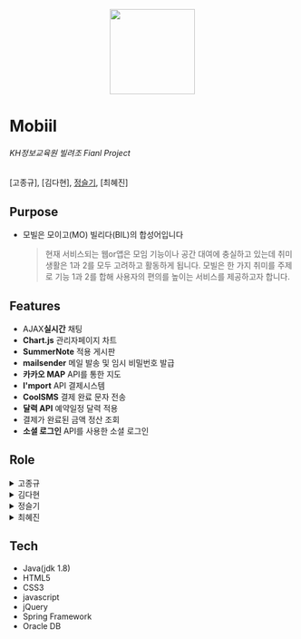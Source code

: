 <p align="center"><img src="https://user-images.githubusercontent.com/110793386/199872240-a703eb91-b9ef-45d4-958e-7250dd120969.jpg" width = '150px'></p>

 
#  Mobiil  

###### _KH정보교육원 빌려조 Fianl Project_            
[고종규], [김다현], [정슬기](https://github.com/seulki1211), [최혜진]


## Purpose 
- 모빌은 모이고(MO) 빌리다(BIL)의 합성어입니다
    > 현재 서비스되는 웹or앱은  모임 기능이나 공간 대여에 충실하고 있는데 취미 생활은 1과 2를 모두 고려하고 활동하게 됩니다. 
    > 모빌은 한 가지 취미를 주제로 기능 1과 2를 합해 사용자의 편의를 높이는 서비스를 제공하고자 합니다.


## Features
* AJAX**실시간** 채팅
* **Chart.js** 관리자페이지 차트
* **SummerNote** 적용 게시판
* **mailsender** 메일 발송 및 임시 비밀번호 발급
* **카카오 MAP** API를 통한 지도
* **I'mport** API 결제시스템
* **CoolSMS** 결제 완료 문자 전송
* **달력 API** 예약일정 달력 적용
* 결제가 완료된 금액 정산 조회
* **소셜 로그인** API를 사용한 소셜 로그인


## Role
<details>
<summary>고종규</summary>
<div markdown="1">

 > 공간
 >  > 작성중
 
 > 예약
 >  > 작성 중
</div>
</details>
 
<details>
<summary>김다현</summary>
<div markdown="1">

> 공간
 >  > 작성중
 
 > 결제
 >  > 작성 중
</div>
</details>
 

<details>
<summary>정슬기</summary>
<div markdown="1">

+ 파트너
  - 파트너 정보 CRUD
  - 파트너 승인 or 거부 메일 발송
  - 닉네임 변경 시 기존 파트너 정보 및 채팅방 삭제
 
+ 채팅
  - Ajax 실시간 채팅
 
https://user-images.githubusercontent.com/110793386/199904349-0630f938-587c-4822-8f89-b0d8873f83a3.mp4


    -  채팅방 중복 생성 방지
    -  기존 채팅로그 열람
    -  안읽은 메세지 카운트
    -  공간 검색 및 공유

 
 

https://user-images.githubusercontent.com/110793386/199905369-77bbc08e-ec8f-443b-a3d0-532ca2370de7.mp4


 
    -  오라클 JOB 객체 및 스케줄러를 이용한 채팅방 영구 삭제 
 
  - 상대방 프로필 사진 노출 마우스오버 이벤트
 
https://user-images.githubusercontent.com/110793386/199907210-96a1bf11-2761-4e2d-b58b-a249f2c7ade6.mp4


 
+ 대시보드
  -  회원 및 공간 정보 현황 노출
 
 https://user-images.githubusercontent.com/110793386/199899456-bd299880-ffa7-4abf-8e04-64819cc76e0b.mp4

     - chart.js 및 카카오 map API 사용
     - 5분에 한번 갱신하며 실시간 현황 반영

+ 배너
  -  배너 CRUD 
 ![배너관리_배너리스트](https://user-images.githubusercontent.com/110793386/199900283-49570564-8dfb-4dd0-b2af-018a4750e869.jpg)
     - 배너 수정 시 배너 이미지와 내용을 분리하여 수정

</div>
</details>
 
 

    
<details>
<summary>최혜진</summary>
<div markdown="1">

 > 회원가입 및 로그인
 >  > 작성중
 
 > 마이페이지 및 리뷰
 >  > 작성 중

</div>
</details>

## Tech
- Java(jdk 1.8)
- HTML5
- CSS3
- javascript
- jQuery
- Spring Framework
- Oracle DB

